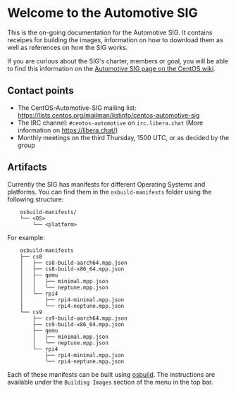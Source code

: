 # Welcome to the Automotive SIG

This is the on-going documentation for the Automotive SIG. It contains receipes
for building the images, information on how to download them as well as references
on how the SIG works.

If you are curious about the SIG's charter, members or goal, you will be able to
find this information on the
[Automotive SIG page on the CentOS wiki](https://wiki.centos.org/SpecialInterestGroup/Automotive).


## Contact points

* The CentOS-Automotive-SIG mailing list:
  <https://lists.centos.org/mailman/listinfo/centos-automotive-sig>
* The IRC channel: `#centos-automotive` on `irc.libera.chat` (More information
  on <https://libera.chat/>)
* Monthly meetings on the third Thursday, 1500 UTC, or as decided by the group


## Artifacts

Currently the SIG has manifests for different Operating Systems and platforms.
You can find them in the `osbuild-manifests` folder using the following
structure:
```
    osbuild-manifests/
    └── <OS>
        └── <platform>
```

For example:
```
    osbuild-manifests
    ├── cs8
    │   ├── cs8-build-aarch64.mpp.json
    │   ├── cs8-build-x86_64.mpp.json
    │   ├── qemu
    │   │   ├── minimal.mpp.json
    │   │   └── neptune.mpp.json
    │   └── rpi4
    │       ├── rpi4-minimal.mpp.json
    │       └── rpi4-neptune.mpp.json
    └── cs9
        ├── cs9-build-aarch64.mpp.json
        ├── cs9-build-x86_64.mpp.json
        ├── qemu
        │   ├── minimal.mpp.json
        │   └── neptune.mpp.json
        └── rpi4
            ├── rpi4-minimal.mpp.json
            └── rpi4-neptune.mpp.json
```

Each of these manifests can be built using [osbuild](https://www.osbuild.org/).
The instructions are available under the `Building Images` section of the menu
in the top bar.
